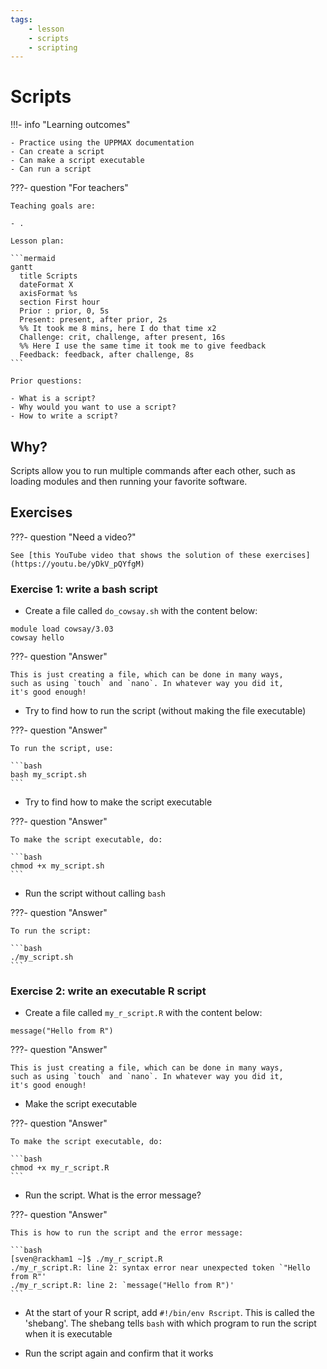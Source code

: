 ```yaml
---
tags:
    - lesson
    - scripts
    - scripting
---
```


# Scripts

!!!- info "Learning outcomes"

    - Practice using the UPPMAX documentation
    - Can create a script
    - Can make a script executable
    - Can run a script

???- question "For teachers"

    Teaching goals are:

    - .

    Lesson plan:

    ```mermaid
    gantt
      title Scripts
      dateFormat X
      axisFormat %s
      section First hour
      Prior : prior, 0, 5s
      Present: present, after prior, 2s
      %% It took me 8 mins, here I do that time x2
      Challenge: crit, challenge, after present, 16s
      %% Here I use the same time it took me to give feedback
      Feedback: feedback, after challenge, 8s
    ```

    Prior questions:

    - What is a script?
    - Why would you want to use a script?
    - How to write a script?

## Why?

Scripts allow you to run multiple commands after each other,
such as loading modules and then running your favorite software.

## Exercises

???- question "Need a video?"

    See [this YouTube video that shows the solution of these exercises](https://youtu.be/yDkV_pQYfgM)

### Exercise 1: write a bash script

- Create a file called `do_cowsay.sh` with the content below:

```text
module load cowsay/3.03
cowsay hello
```

???- question "Answer"

    This is just creating a file, which can be done in many ways,
    such as using `touch` and `nano`. In whatever way you did it,
    it's good enough!

- Try to find how to run the script (without making the file
  executable)

???- question "Answer"

    To run the script, use:

    ```bash
    bash my_script.sh
    ```

- Try to find how to make the script executable

???- question "Answer"

    To make the script executable, do:

    ```bash
    chmod +x my_script.sh
    ```

- Run the script without calling `bash`

???- question "Answer"

    To run the script:

    ```bash
    ./my_script.sh
    ```

### Exercise 2: write an executable R script

- Create a file called `my_r_script.R` with the content below:

```text
message("Hello from R")
```

???- question "Answer"

    This is just creating a file, which can be done in many ways,
    such as using `touch` and `nano`. In whatever way you did it,
    it's good enough!

- Make the script executable

???- question "Answer"

    To make the script executable, do:

    ```bash
    chmod +x my_r_script.R
    ```

- Run the script. What is the error message?

???- question "Answer"

    This is how to run the script and the error message:

    ```bash
    [sven@rackham1 ~]$ ./my_r_script.R
    ./my_r_script.R: line 2: syntax error near unexpected token `"Hello from R"'
    ./my_r_script.R: line 2: `message("Hello from R")'
    ```

- At the start of your R script, add `#!/bin/env Rscript`. This is called
  the 'shebang'. The shebang tells `bash` with which program to run the
  script when it is executable

- Run the script again and confirm that it works
